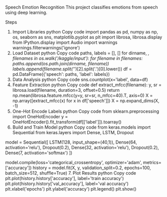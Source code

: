 Speech Emotion Recognition
This project classifies emotions from speech using deep learning.

Steps
1. Import Libraries
python
Copy code
import pandas as pd, numpy as np, os, seaborn as sns, matplotlib.pyplot as plt
import librosa, librosa.display
from IPython.display import Audio
import warnings
warnings.filterwarnings('ignore')
2. Load Dataset
python
Copy code
paths, labels = [], []
for dirname, _, filenames in os.walk('/kaggle/input'):
    for filename in filenames:
        paths.append(os.path.join(dirname, filename))
        labels.append(filename.split('_')[2].split('.')[0].lower())
df = pd.DataFrame({'speech': paths, 'label': labels})
3. Data Analysis
python
Copy code
sns.countplot(x='label', data=df)
4. Feature Extraction
python
Copy code
def extract_mfcc(filename):
    y, sr = librosa.load(filename, duration=3, offset=0.5)
    return np.mean(librosa.feature.mfcc(y=y, sr=sr, n_mfcc=40).T, axis=0)
X = np.array([extract_mfcc(x) for x in df['speech']])
X = np.expand_dims(X, -1)
5. One-Hot Encode Labels
python
Copy code
from sklearn.preprocessing import OneHotEncoder
y = OneHotEncoder().fit_transform(df[['label']]).toarray()
6. Build and Train Model
python
Copy code
from keras.models import Sequential
from keras.layers import Dense, LSTM, Dropout

model = Sequential([
    LSTM(128, input_shape=(40,1)),
    Dense(64, activation='relu'),
    Dropout(0.2),
    Dense(32, activation='relu'),
    Dropout(0.2),
    Dense(7, activation='softmax')
])

model.compile(loss='categorical_crossentropy', optimizer='adam', metrics=['accuracy'])
history = model.fit(X, y, validation_split=0.2, epochs=100, batch_size=512, shuffle=True)
7. Plot Results
python
Copy code
plt.plot(history.history['accuracy'], label='train accuracy')
plt.plot(history.history['val_accuracy'], label='val accuracy')
plt.xlabel('epochs')
plt.ylabel('accuracy')
plt.legend()
plt.show()
